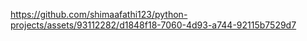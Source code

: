 

https://github.com/shimaafathi123/python-projects/assets/93112282/d1848f18-7060-4d93-a744-92115b7529d7

